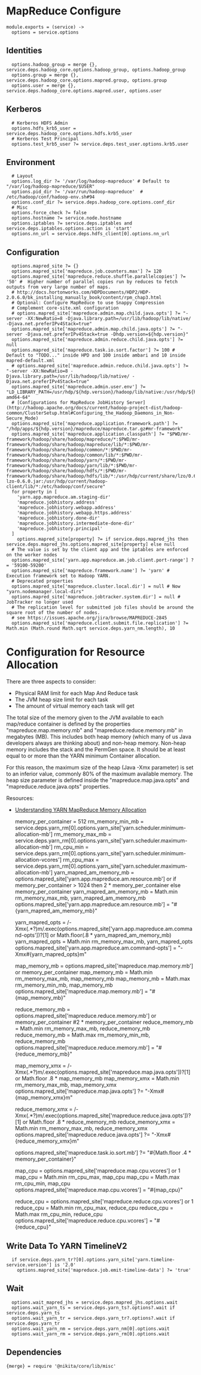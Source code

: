 
# MapReduce Configure

    module.exports = (service) ->
      options = service.options

## Identities

      options.hadoop_group = merge {}, service.deps.hadoop_core.options.hadoop_group, options.hadoop_group
      options.group = merge {}, service.deps.hadoop_core.options.mapred.group, options.group
      options.user = merge {}, service.deps.hadoop_core.options.mapred.user, options.user

## Kerberos

      # Kerberos HDFS Admin
      options.hdfs_krb5_user = service.deps.hadoop_core.options.hdfs.krb5_user
      # Kerberos Test Principal
      options.test_krb5_user ?= service.deps.test_user.options.krb5.user

## Environment

      # Layout
      options.log_dir ?= '/var/log/hadoop-mapreduce' # Default to "/var/log/hadoop-mapreduce/$USER"
      options.pid_dir ?= '/var/run/hadoop-mapreduce'  # /etc/hadoop/conf/hadoop-env.sh#94
      options.conf_dir ?= service.deps.hadoop_core.options.conf_dir
      # Misc
      options.force_check ?= false
      options.hostname ?= service.node.hostname
      options.iptables ?= service.deps.iptables and service.deps.iptables.options.action is 'start'
      options.nn_url = service.deps.hdfs_client[0].options.nn_url

## Configuration

      options.mapred_site ?= {}
      options.mapred_site['mapreduce.job.counters.max'] ?= 120
      options.mapred_site['mapreduce.reduce.shuffle.parallelcopies'] ?= '50' #  Higher number of parallel copies run by reduces to fetch outputs from very large number of maps.
      # http://docs.hortonworks.com/HDPDocuments/HDP2/HDP-2.0.6.0/bk_installing_manually_book/content/rpm_chap3.html
      # Optional: Configure MapReduce to use Snappy Compression
      # Complement core-site.xml configuration
      # options.mapred_site['mapreduce.admin.map.child.java.opts'] ?= "-server -XX:NewRatio=8 -Djava.library.path=/usr/lib/hadoop/lib/native/ -Djava.net.preferIPv4Stack=true"
      options.mapred_site['mapreduce.admin.map.child.java.opts'] ?= "-server -Djava.net.preferIPv4Stack=true -Dhdp.version=${hdp.version}"
      options.mapred_site['mapreduce.admin.reduce.child.java.opts'] ?= null
      options.mapred_site['mapreduce.task.io.sort.factor'] ?= 100 # Default to "TODO..." inside HPD and 100 inside ambari and 10 inside mapred-default.xml
      # options.mapred_site['mapreduce.admin.reduce.child.java.opts'] ?= "-server -XX:NewRatio=8 -Djava.library.path=/usr/lib/hadoop/lib/native/ -Djava.net.preferIPv4Stack=true"
      options.mapred_site['mapreduce.admin.user.env'] ?= "LD_LIBRARY_PATH=/usr/hdp/${hdp.version}/hadoop/lib/native:/usr/hdp/${hdp.version}/hadoop/lib/native/Linux-amd64-64"
      # [Configurations for MapReduce JobHistory Server](http://hadoop.apache.org/docs/current/hadoop-project-dist/hadoop-common/ClusterSetup.html#Configuring_the_Hadoop_Daemons_in_Non-Secure_Mode)
      options.mapred_site['mapreduce.application.framework.path'] ?= "/hdp/apps/${hdp.version}/mapreduce/mapreduce.tar.gz#mr-framework"
      options.mapred_site['mapreduce.application.classpath'] ?= "$PWD/mr-framework/hadoop/share/hadoop/mapreduce/*:$PWD/mr-framework/hadoop/share/hadoop/mapreduce/lib/*:$PWD/mr-framework/hadoop/share/hadoop/common/*:$PWD/mr-framework/hadoop/share/hadoop/common/lib/*:$PWD/mr-framework/hadoop/share/hadoop/yarn/*:$PWD/mr-framework/hadoop/share/hadoop/yarn/lib/*:$PWD/mr-framework/hadoop/share/hadoop/hdfs/*:$PWD/mr-framework/hadoop/share/hadoop/hdfs/lib/*:/usr/hdp/current/share/lzo/0.6.0/lib/hadoop-lzo-0.6.0.jar:/usr/hdp/current/hadoop-client/lib/*:/etc/hadoop/conf/secure"
      for property in [
        'yarn.app.mapreduce.am.staging-dir'
        'mapreduce.jobhistory.address'
        'mapreduce.jobhistory.webapp.address'
        'mapreduce.jobhistory.webapp.https.address'
        'mapreduce.jobhistory.done-dir'
        'mapreduce.jobhistory.intermediate-done-dir'
        'mapreduce.jobhistory.principal'
      ]
        options.mapred_site[property] ?= if service.deps.mapred_jhs then service.deps.mapred_jhs.options.mapred_site[property] else null
      # The value is set by the client app and the iptables are enforced on the worker nodes
      options.mapred_site['yarn.app.mapreduce.am.job.client.port-range'] ?= '59100-59200'
      options.mapred_site['mapreduce.framework.name'] ?= 'yarn' # Execution framework set to Hadoop YARN.
      # Deprecated properties
      options.mapred_site['mapreduce.cluster.local.dir'] = null # Now "yarn.nodemanager.local-dirs"
      options.mapred_site['mapreduce.jobtracker.system.dir'] = null # JobTracker no longer used
      # The replication level for submitted job files should be around the square root of the number of nodes.
      # see https://issues.apache.org/jira/browse/MAPREDUCE-2845
      options.mapred_site['mapreduce.client.submit.file.replication'] ?= Math.min (Math.round Math.sqrt service.deps.yarn_nm.length), 10

# Configuration for Resource Allocation

There are three aspects to consider:
*   Physical RAM limit for each Map And Reduce task
*   The JVM heap size limit for each task
*   The amount of virtual memory each task will get

The total size of the memory given to the JVM available to each map/reduce
container is defined by the properties "mapreduce.map.memory.mb" and
"mapreduce.reduce.memory.mb" in megabytes (MB). This includes both heap memory
(which many of us Java developers always are thinking about) and non-heap
memory. Non-heap memory includes the stack and the PermGen space. It should be
at least equal to or more than the YARN minimum Container allocation.

For this reason, the maximum size of the heap (Java -Xmx parameter) is set to an
inferior value, commonly 80% of the maximum available memory. The heap size
parameter is defined inside the "mapreduce.map.java.opts" and
"mapreduce.reduce.java.opts" properties.

Resources:
*   [Understanding YARN MapReduce Memory Allocation](http://beadooper.com/?p=165)

      memory_per_container = 512
      rm_memory_min_mb = service.deps.yarn_rm[0].options.yarn_site['yarn.scheduler.minimum-allocation-mb']
      rm_memory_max_mb = service.deps.yarn_rm[0].options.yarn_site['yarn.scheduler.maximum-allocation-mb']
      rm_cpu_min = service.deps.yarn_rm[0].options.yarn_site['yarn.scheduler.minimum-allocation-vcores']
      rm_cpu_max = service.deps.yarn_rm[0].options.yarn_site['yarn.scheduler.maximum-allocation-mb']
      yarn_mapred_am_memory_mb = options.mapred_site['yarn.app.mapreduce.am.resource.mb'] or if memory_per_container > 1024 then 2 * memory_per_container else memory_per_container
      yarn_mapred_am_memory_mb = Math.min rm_memory_max_mb, yarn_mapred_am_memory_mb
      options.mapred_site['yarn.app.mapreduce.am.resource.mb'] = "#{yarn_mapred_am_memory_mb}"

      yarn_mapred_opts = /-Xmx(.*?)m/.exec(options.mapred_site['yarn.app.mapreduce.am.command-opts'])?[1] or Math.floor(.8 * yarn_mapred_am_memory_mb)
      yarn_mapred_opts = Math.min rm_memory_max_mb, yarn_mapred_opts
      options.mapred_site['yarn.app.mapreduce.am.command-opts'] = "-Xmx#{yarn_mapred_opts}m"

      map_memory_mb = options.mapred_site['mapreduce.map.memory.mb'] or memory_per_container
      map_memory_mb = Math.min rm_memory_max_mb, map_memory_mb
      map_memory_mb = Math.max rm_memory_min_mb, map_memory_mb
      options.mapred_site['mapreduce.map.memory.mb'] = "#{map_memory_mb}"

      reduce_memory_mb = options.mapred_site['mapreduce.reduce.memory.mb'] or memory_per_container #2 * memory_per_container
      reduce_memory_mb = Math.min rm_memory_max_mb, reduce_memory_mb
      reduce_memory_mb = Math.max rm_memory_min_mb, reduce_memory_mb
      options.mapred_site['mapreduce.reduce.memory.mb'] = "#{reduce_memory_mb}"

      map_memory_xmx = /-Xmx(.*?)m/.exec(options.mapred_site['mapreduce.map.java.opts'])?[1] or Math.floor .8 * map_memory_mb
      map_memory_xmx = Math.min rm_memory_max_mb, map_memory_xmx
      options.mapred_site['mapreduce.map.java.opts'] ?= "-Xmx#{map_memory_xmx}m"

      reduce_memory_xmx = /-Xmx(.*?)m/.exec(options.mapred_site['mapreduce.reduce.java.opts'])?[1] or Math.floor .8 * reduce_memory_mb
      reduce_memory_xmx = Math.min rm_memory_max_mb, reduce_memory_xmx
      options.mapred_site['mapreduce.reduce.java.opts'] ?= "-Xmx#{reduce_memory_xmx}m"

      options.mapred_site['mapreduce.task.io.sort.mb'] ?= "#{Math.floor .4 * memory_per_container}"

      map_cpu = options.mapred_site['mapreduce.map.cpu.vcores'] or 1
      map_cpu = Math.min rm_cpu_max, map_cpu
      map_cpu = Math.max rm_cpu_min, map_cpu
      options.mapred_site['mapreduce.map.cpu.vcores'] = "#{map_cpu}"

      reduce_cpu = options.mapred_site['mapreduce.reduce.cpu.vcores'] or 1
      reduce_cpu = Math.min rm_cpu_max, reduce_cpu
      reduce_cpu = Math.max rm_cpu_min, reduce_cpu
      options.mapred_site['mapreduce.reduce.cpu.vcores'] = "#{reduce_cpu}"

## Write Data To YARN TimelineV2
      
      if service.deps.yarn_tr?[0].options.yarn_site['yarn.timeline-service.version'] is '2.0'
        options.mapred_site['mapreduce.job.emit-timeline-data'] ?= 'true'

## Wait

      options.wait_mapred_jhs = service.deps.mapred_jhs.options.wait
      options.wait_yarn_ts = service.deps.yarn_ts?.options?.wait if service.deps.yarn_ts
      options.wait_yarn_tr = service.deps.yarn_tr?.options?.wait if service.deps.yarn_tr
      options.wait_yarn_nm = service.deps.yarn_nm[0].options.wait
      options.wait_yarn_rm = service.deps.yarn_rm[0].options.wait

## Dependencies

    {merge} = require '@nikita/core/lib/misc'
